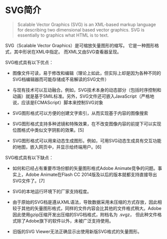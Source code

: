 # SVG简介

> Scalable Vector Graphics \(SVG\) is an XML-based markup language for describing two dimensional based  vector graphics. SVG is essentially to graphics what HTML is to text.



SVG（Scalable Vector Graphics）是可缩放矢量图形的缩写。 它是一种图形格式，其中形状在XML中指定。 而XML又由SVG查看器呈现。

SVG格式具有以下优点：

* 图像文件可读，易于修改和编辑（理论上如此，但实际上却是因为各种不同的SVG档编辑器而可能存储成不易解读的SVG文件）

* 与现有技术可以互动融合。例如，SVG技术本身的动态部分（包括时序控制和动画）就是基于SMIL标准。另外，SVG文件还可嵌入JavaScript（严格地说，应该是ECMAScript）脚本来控制SVG对象

* SVG图形格式可以方便的创建文字索引，从而实现基于内容的图像搜索

* SVG图形格式支持多种滤镜和特殊效果，在不改变图像内容的前提下可以实现位图格式中类似文字阴影的效果。\[5\]

* SVG图形格式可以用来动态生成图形。例如，可用SVG动态生成具有交互功能的地图，嵌入网页中，并显示给终端用户。\[6\]

SVG格式具有以下缺点：

* 如何和已经占有重要市场份额的矢量图形格式Adobe Animate竞争的问题。事实上，Adobe Animate在Flash CC 2014版及以后的版本就都支持直接导出SVG文件了。\[7\]

* SVG的本地运行环境下的厂家支持程度。

* 由于原始的SVG档是遵从XML语法，导致数据采用未压缩的方式存放，因此相较于其他的矢量图形格式，同样的文件内容会比其他的文件格式稍大。Adobe因此使用gzip压缩开发出压缩的SVG档格式，附档名为 .svgz， 但此种文件格式除了Adobe旗下的软件以外，未被广泛支持使用。

* 旧版的SVG Viewer无法正确显示出使用新版SVG格式的矢量图形。



